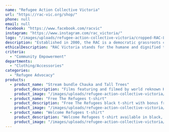 ```yaml
---
name: "Refugee Action Collective Victoria"
url: "https://rac-vic.org/shop/"
phone: null
email: null
facebook: "https://www.facebook.com/racvic"
instagram: "https://www.instagram.com/rac_victoria/"
logo: "/images/uploads/refugee-action-collective-victoria/cropped-RAC-Logo-1-e1586592201121.png"
description: "Established in 2000, the RAC is a democratic grassroots collective representing a broad cross-section of the community\r\n\r\nThe Collective was established as, and continues to be, a voluntary activist group. It is a non-profit entity with the objective of protecting refugee rights through its campaign activism.\r\n\r\nThe Refugee Action Collective will continue to fight for the human rights of asylum seekers and refugees and calls on the Australian Government to:\r\n\r\n*End mandatory detention of asylum seekers that violates their basic human rights and contravenes UN conventions to which Australia is a signatory\r\n*End all offshore processing of asylum seekers; close Manus, Nauru and Christmas Island detention centres\r\n*Abolish Temporary Protection Visas and provide permanent protection to refugees\r\n*Stop looking for other so called solutions on the soil of sovereign states in our neighbourhood\r\n*Cease deporting asylum seekers to countries where they can face persecution, torture and death\r\n*Urgently remove all children from detention together with their parents to enable them to have a normal childhood and education\r\n*Review all ASIO assessments and cease indefinite detention\r\n*Restore appeal rights to the courts for all asylum seekers\r\n*Compensate all who have suffered as a result of their detention enduring physical and psychological harm\r\n*Fully implement all UN conventions that protect the human rights of asylum seekers"
ethicalDescription: "RAC Victoria stands for the humane and dignified treatment of asylum seekers and refugees in accordance with Australia’s international and humanitarian obligation. This includes, however, is not limited to the following:\r\n\r\nAllowing people who arrive by boat seeking asylum in Australia to live and work in the community while their claims are being processed rather than being forcibly detained in Australia or sent overseas to Papa New Guinea, Nauru or other countries.\r\nProviding permanent protection and not discriminating against refugees on the basis of their documentation, means of arrival or ethnicity.\r\nBy providing fair and speedy assessment of asylum claims in Indonesia and Malaysia and the guaranteed timely settlement in Australia of those determined to be refugees.\r\nAdvocating for a generous approach to accepting refugees based on the wealth of our country which welcomes refugees for their positive contribution to the betterment of Australia’s economy, culture and society."
criteria:
  - "Community Empowerment"
departments:
  - "Clothing/Accessories"
categories:
  - "Refugee Advocacy"
products:
  - product_name: "Stream bundle Chauka and Tall Trees"
    product_description: "Films featuring and filmed by world reknown Kurdish journalist Behrouz Boochani. 'Chauka, Please Tell Us the Time' and 'Tall Fences, Taller Trees' are two films by Kurdish film-maker Arash Kamali Sarvestani on life at the infamous Manus Island detention centre. Available for download separately or together. They both make compelling viewing."
    product_image: "/images/uploads/refugee-action-collective-victoria/40_Tall-Fences-Chauka-Please-tell-us-the-time-Bundle-300x300_3411.png"
  - product_name: "Free The Refugees t-shirt"
    product_description: "Free The Refugees black t-shirt with bonus free badge and free delivery."
    product_image: "/images/uploads/refugee-action-collective-victoria/56_IMG_20200405_161607_6347.jpg"
  - product_name: "Welcome Refugees t-shirt"
    product_description: "Welcome Refugees t-shirt available in black, red or olive with bonus free badge and free delivery."
    product_image: "/images/uploads/refugee-action-collective-victoria/55_IMG_20200405_162622-300x300_5561.jpg"
---
```

